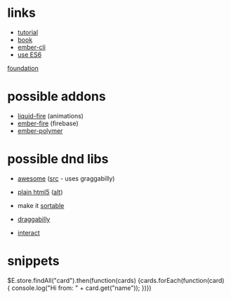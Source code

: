 # links

- [tutorial](https://devmynd.com/blog/2014-7-rails-ember-js-with-the-ember-cli-redux-part-2-the-front-end-with-ember-and-the-ember-cli)
- [book](https://leanpub.com/ember-cli-101)
- [ember-cli](http://www.ember-cli.com/)
- [use ES6](https://github.com/lukehoban/es6features#arrows)

[foundation](http://foundation.zurb.com/docs/components/kitchen_sink.html#)

# possible addons

- [liquid-fire](https://www.npmjs.com/package/liquid-fire) (animations)
- [ember-fire](https://www.npmjs.com/package/emberfire) (firebase)
- [ember-polymer](https://www.npmjs.com/package/ember-polymer)


# possible dnd libs

- [awesome](http://tympanus.net/Development/DragDropInteractions/index.html) ([src](https://github.com/codrops/DragDropInteractions) - uses graggabilly)

- [plain html5](http://nepalonrails.com/blog/2014/02/drag-and-drop-with-emberjs)
  ([alt](http://stackoverflow.com/questions/10739322/dragdrop-with-ember-js))
- make it [sortable](https://github.com/KirillSuhodolov/ember-drag-and-drop-sortable)
- [draggabilly](http://draggabilly.desandro.com/)
- [interact](http://interactjs.io/)

# snippets

$E.store.findAll("card").then(function(cards) {cards.forEach(function(card) { console.log("Hi from: " + card.get("name")); })})
